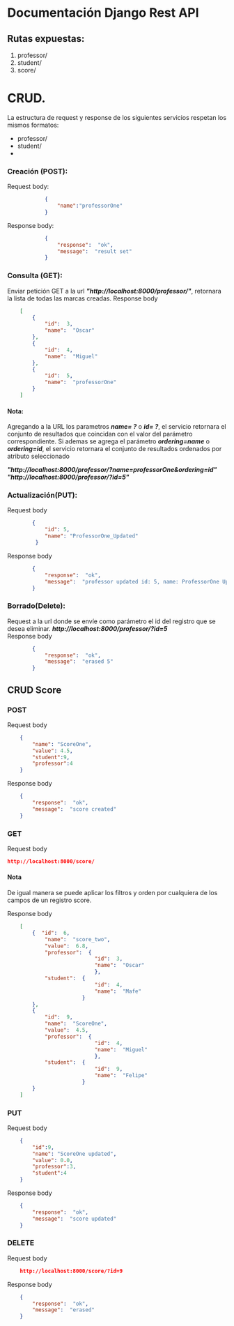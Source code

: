 # Documentación Django Rest API
## Rutas expuestas:
1.  professor/
2.  student/
3.  score/

# CRUD.
La estructura de request y response de los siguientes servicios respetan los mismos formatos:
 - professor/
 - student/
 - 
### Creación (POST):
Request body:
```json
			{
				"name":"professorOne"
			}
```
Response body:
```json
			{  
				"response":  "ok",  
				"message":  "result set"  			
			}
``` 
### Consulta (GET):
Enviar petición GET a la url ***"http://localhost:8000/professor/"***, retornara la lista de todas las marcas creadas.
Response body
```json
	[  
		{  
			"id":  3,  
			"name":  "Oscar"  
		},  
		{  
			"id":  4,  
			"name":  "Miguel"  
		},  
		{  
			"id":  5,  
			"name":  "professorOne"  
		}  
	]
``` 
#### Nota: 
Agregando a la URL los parametros ***name= ?*** o ***id= ?***, el servicio retornara el conjunto de resultados que coincidan con el valor del parámetro correspondiente.
Si ademas se agrega el parámetro ***ordering=name*** o ***ordering=id***, el servicio retornara el conjunto de resultados ordenados por atributo seleccionado

***"http://localhost:8000/professor/?name=professorOne&ordering=id"***
***"http://localhost:8000/professor/?id=5"***

   
### Actualización(PUT):
Request body
```json
		{
            "id": 5,
            "name": "ProfessorOne_Updated"
		 }
```
Response body
```json
		{  
			"response":  "ok",  
			"message":  "professor updated id: 5, name: ProfessorOne Updated"  
		}
```
### Borrado(Delete):
Request a la url donde se envíe como parámetro el id del registro que se desea eliminar.
***http://localhost:8000/professor/?id=5***  
Response body
```json
		{  
			"response":  "ok",  
			"message":  "erased 5"  
		}

```

## CRUD Score

### POST
Request body
```json
	{
	    "name": "ScoreOne",
	    "value": 4.5,
	    "student":9,
	    "professor":4
	}
```
Response body
```json
	{  
		"response":  "ok",  
		"message":  "score created"  
	}
```

### GET
Request body
```json
http://localhost:8000/score/
```
#### Nota
De igual manera se puede aplicar los filtros y orden por cualquiera de los campos de un registro score.

Response body
```json
	[  
		{  "id":  6,  
			"name":  "score_two",  
			"value":  6.8,  
			"professor":  {  
							"id":  3,  
							"name":  "Oscar"  
							},  
			"student":  {  
							"id":  4,  
							"name":  "Mafe"  
						}  
		},  
		{  
			"id":  9,  
			"name":  "ScoreOne",  
			"value":  4.5,  
			"professor":  {  
							"id":  4,  
							"name":  "Miguel"  
							},  
			"student":  {  
							"id":  9,  
							"name":  "Felipe"  
						}  
		}  
	]
```

### PUT
Request body
```json
	{
	    "id":9,
	    "name": "ScoreOne updated",
	    "value": 0.0,
	    "professor":3,
	    "student":4
	}
```
Response body
```json
	{  
		"response":  "ok",  
		"message":  "score updated"  
	}
```

### DELETE
Request body
```json
	http://localhost:8000/score/?id=9
```
Response body
```json
	{  
		"response":  "ok",  
		"message":  "erased"  
	}
```
